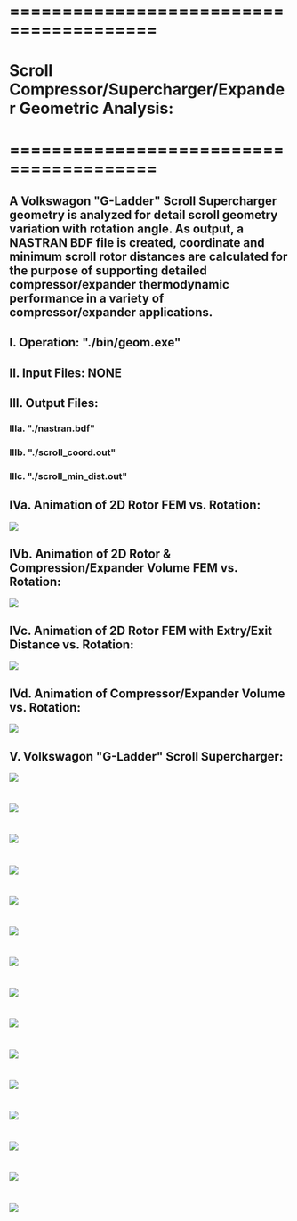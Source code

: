
# ========================================
# Scroll Compressor/Supercharger/Expander Geometric Analysis:
# ========================================

## A Volkswagon "G-Ladder" Scroll Supercharger geometry is analyzed for detail scroll geometry variation with rotation angle. As output, a NASTRAN BDF file is created, coordinate and minimum scroll rotor distances are calculated for the purpose of supporting detailed compressor/expander thermodynamic performance in a variety of compressor/expander applications.

##
## I. Operation: "./bin/geom.exe"


##
## II. Input Files: NONE

## III. Output Files:
### IIIa. "./nastran.bdf"
### IIIb. "./scroll_coord.out"
### IIIc. "./scroll_min_dist.out"


##
## IVa. Animation of 2D Rotor FEM vs. Rotation:

![](./Scroll_Compressor_2.gif)
##
## IVb. Animation of 2D Rotor & Compression/Expander Volume FEM vs. Rotation:

![](./Scroll_Compressor_1.gif)
##
## IVc. Animation of 2D Rotor FEM with Extry/Exit Distance vs. Rotation:

![](./Scroll_Compressor_4.gif)
##
## IVd. Animation of Compressor/Expander Volume vs. Rotation:

![](./Scroll_Compressor_5.gif)

##
## V. Volkswagon "G-Ladder" Scroll Supercharger:
![](./images/SN850886.JPG)
#
![](./images/SN850892.JPG)
#
![](./images/SN850893.JPG)
#
![](./images/SN850894.JPG)
#
![](./images/SN850900.JPG)
#
![](./images/SN850906.JPG)
#
![](./images/SN850908.JPG)
#
![](./images/SN850909.JPG)
#
![](./images/SN850910.JPG)
#
![](./images/SN850911.JPG)
#
![](./images/SN850912.JPG)
#
![](./images/SN850916.JPG)
#
![](./images/SN850921.JPG)
#
![](./images/SN850927.JPG)
#
![](./images/SN850931.JPG)
